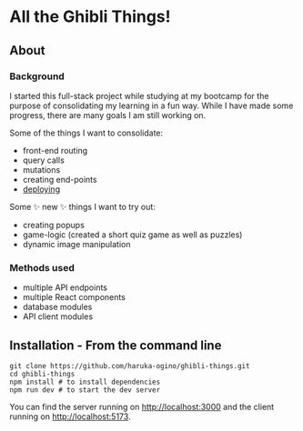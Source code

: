 # All the Ghibli Things!

## About

### Background

I started this full-stack project while studying at my bootcamp for the purpose of consolidating my learning in a fun way. While I have made some progress, there are many goals I am still working on.

Some of the things I want to consolidate:

* front-end routing
* query calls
* mutations
* creating end-points
* [deploying](https://ghibli-things.devacademy.nz)

Some ✨ new ✨ things I want to try out:

* creating popups
* game-logic (created a short quiz game as well as puzzles)
* dynamic image manipulation

### Methods used

* multiple API endpoints
* multiple React components
* database modules
* API client modules

## Installation - **From the command line**

```
git clone https://github.com/haruka-ogino/ghibli-things.git
cd ghibli-things
npm install # to install dependencies
npm run dev # to start the dev server
```

You can find the server running on [http://localhost:3000](http://localhost:3000) and the client running on [http://localhost:5173](http://localhost:5173).
